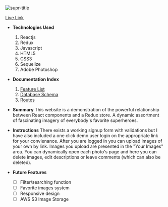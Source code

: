 ![supr-title](https://user-images.githubusercontent.com/68219912/165804347-c4907339-a547-41ca-b93c-4499486f1ddb.png)

[Live Link](https://suprheroes.herokuapp.com/)

- **Technologies Used**
  1. Reactjs
  2. Redux
  3. Javascript
  4. HTML5
  5. CSS3
  6. Sequelize
  7. Adobe Photoshop

- **Documentation Index**
  1. [Feature List](https://github.com/midknightsurfer/Supr/wiki/MVP-List)
  2. [Database Schema](https://dbdiagram.io/d/624b73e8d043196e39f4dafd)
  3. [Routes](https://github.com/midknightsurfer/Supr/wiki/Routes)

- **Summary**
  This website is a demonstration of the powerful relationship between React components and a Redux store. A dynamic assortment of fascinating imagery of everybody's favorite superheroes.

- **Instructions**
  There exists a working signup form with validations but I have also included a one click demo user login on the appropriate link for your convienance.
  After you are logged in you can upload images of your own by link. Images you upload are presented in the "Your Images" area. You can dynamically open each photo's page and here you can delete images, edit descriptions or leave comments (which can also be deleted).

- **Future Features**
  - [ ] Filter/searching function
  - [ ] Favorite images system
  - [ ] Responsive design
  - [ ] AWS S3 Image Storage

